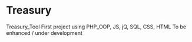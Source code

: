 # Treasury

Treasury_Tool
First project using PHP_OOP, JS, jQ, SQL, CSS, HTML
To be enhanced / under development